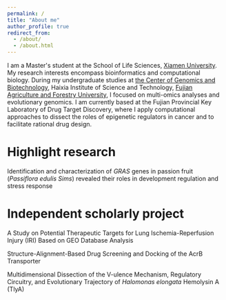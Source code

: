 ```yaml
---
permalink: /
title: "About me"
author_profile: true
redirect_from: 
  - /about/
  - /about.html
---
```


I am a Master's student at the School of Life Sciences, [Xiamen University](https://www.xmu.edu.cn/ ). My research interests encompass bioinformatics and computational biology. During my undergraduate studies at [the Center of Genomics and Biotechnology](https://genome.fafu.edu.cn/ ), Haixia Institute of Science and Technology, [Fujian Agriculture and Forestry University](https://www.fafu.edu.cn/ ), I focused on multi-omics analyses and evolutionary genomics. I am currently based at the Fujian Provincial Key Laboratory of Drug Target Discovery, where I apply computational approaches to dissect the roles of epigenetic regulators in cancer and to facilitate rational drug design.

# Highlight research  
Identification and characterization of _GRAS_ genes in passion fruit (*Passiflora edulis Sims*) revealed their roles in development regulation and stress response  

# Independent scholarly project
<p>A Study on Potential Therapeutic Targets for Lung Ischemia-Reperfusion Injury (IRI) Based on GEO Database Analysis</p>
<p>Structure-Alignment-Based Drug Screening and Docking of the AcrB Transporter</p>
<p>Multidimensional Dissection of the V-ulence Mechanism, Regulatory Circuitry, and Evolutionary Trajectory of <i>Halomonas elongata</i> Hemolysin A (TlyA)</p>
